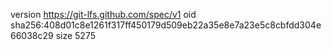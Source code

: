 version https://git-lfs.github.com/spec/v1
oid sha256:408d01c8e1261f317ff450179d509eb22a35e8e7a23e5c8cbfdd304e66038c29
size 5275
